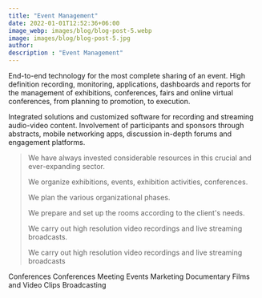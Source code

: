```yaml
---
title: "Event Management"
date: 2022-01-01T12:52:36+06:00
image_webp: images/blog/blog-post-5.webp
image: images/blog/blog-post-5.jpg
author:
description : "Event Management"
---
```


End-to-end technology for the most complete sharing of an event. High definition recording, monitoring, applications, dashboards and reports for the management of exhibitions, conferences, fairs and online virtual conferences, from planning to promotion, to execution.

Integrated solutions and customized software for recording and streaming audio-video content. Involvement of participants and sponsors through abstracts, mobile networking apps, discussion in-depth forums and engagement platforms.

> We have always invested considerable resources in this crucial and ever-expanding sector.
> 
> We organize exhibitions, events, exhibition activities, conferences.
> 
> We plan the various organizational phases.
> 
> We prepare and set up the rooms according to the client's needs.
> 
> We carry out high resolution video recordings and live streaming broadcasts.
> 
> We carry out high resolution video recordings and live streaming broadcasts

Conferences
Conferences
Meeting
Events
Marketing
Documentary Films and Video Clips
Broadcasting
